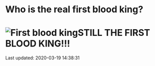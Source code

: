 Who is the real first blood king?
=================================


![First blood king](../img/F1rst_Blood_K1ng.png)STILL THE FIRST BLOOD KING!!!
=============================


Last updated: 2020-03-19 14:38:31
